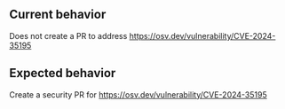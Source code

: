 ## Current behavior
Does not create a PR to address https://osv.dev/vulnerability/CVE-2024-35195

## Expected behavior
Create a security PR for https://osv.dev/vulnerability/CVE-2024-35195
